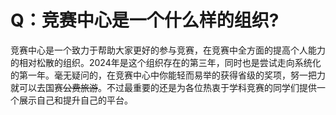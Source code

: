 # Q：竞赛中心是一个什么样的组织?
竞赛中心是一个致力于帮助大家更好的参与竞赛，在竞赛中全方面的提高个人能力的相对松散的组织。2024年是这个组织存在的第三年，同时也是尝试走向系统化的第一年。毫无疑问的，在竞赛中心中你能轻而易举的获得省级的奖项，努一把力就可以去国赛~~公费旅游~~。不过最重要的还是为各位热衷于学科竞赛的同学们提供一个展示自己和提升自己的平台。